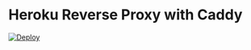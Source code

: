 # Heroku Reverse Proxy with Caddy
[![Deploy](https://www.herokucdn.com/deploy/button.svg)](https://heroku.com/deploy)
